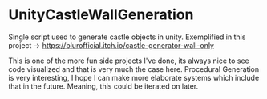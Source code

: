 # UnityCastleWallGeneration
Single script used to generate castle objects in unity. Exemplified in this project -> https://blurofficial.itch.io/castle-generator-wall-only

This is one of the more fun side projects I've done, its always nice to see code visualized and that is very much the case here. Procedural Generation is very interesting, I hope I can make more elaborate systems which include that in the future. Meaning, this could be iterated on later.
